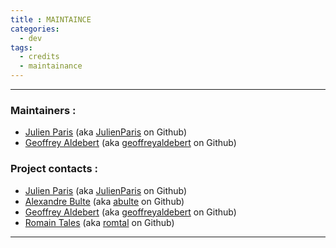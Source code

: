 ```yaml
---
title : MAINTAINCE
categories:
  - dev
tags:
  - credits
  - maintainance
---
```


-----

### Maintainers :

- [Julien Paris][julien_mail] (aka [JulienParis][julien_github] on Github)
- [Geoffrey Aldebert][geoffrey_mail] (aka [geoffreyaldebert][geoffrey_github] on Github)


### Project contacts :

- [Julien Paris][julien_mail] (aka [JulienParis][julien_github] on Github)
- [Alexandre Bulte][alex_mail] (aka [abulte][alex_github] on Github)
- [Geoffrey Aldebert][geoffrey_mail] (aka [geoffreyaldebert][geoffrey_github] on Github)
- [Romain Tales][romain_mail] (aka [romtal][romain_github] on Github)


[julien_mail]: <mailto:julien.paris@data.gouv.fr>
[julien_github]: https://github.com/JulienParis

[alex_mail]: <mailto:alexandre.bulte@data.gouv.fr>
[alex_github]: https://github.com/abulte

[geoffrey_mail]: <mailto:geoffrey.aldebert@data.gouv.fr>
[geoffrey_github]: https://github.com/geoffreyaldebert

[romain_mail]: <mailto:romain.tales@data.gouv.fr>
[romain_github]: https://github.com/romtal

--------

<br>
<br>
